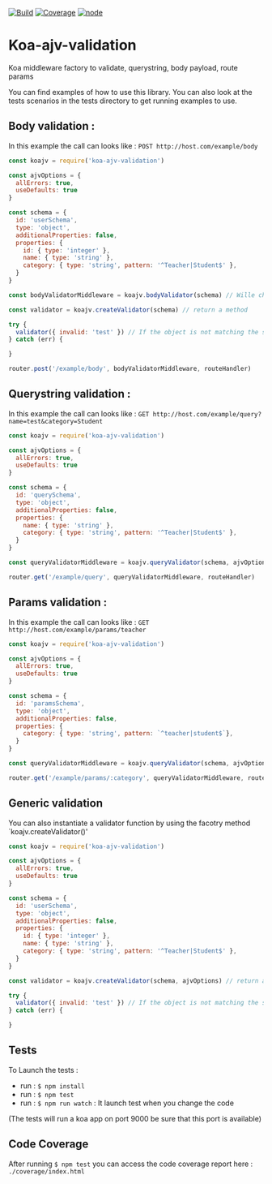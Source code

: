 [![Build](https://img.shields.io/badge/build-passing-brightgreen.svg)]()
[![Coverage](https://img.shields.io/badge/coverage-100%25-brightgreen.svg)]()
[![node](https://img.shields.io/badge/node-8.0.0-brightgreen.svg)]()

# Koa-ajv-validation

Koa middleware factory to validate, querystring, body payload, route params

You can find examples of how to use this library.
You can also look at the tests scenarios in the tests directory to get running examples to use.

## Body validation :

In this example the call can looks like : `POST http://host.com/example/body`

```js
const koajv = require('koa-ajv-validation')

const ajvOptions = {
  allErrors: true,
  useDefaults: true
}

const schema = {
  id: 'userSchema',
  type: 'object',
  additionalProperties: false,
  properties: {
    id: { type: 'integer' },
    name: { type: 'string' },
    category: { type: 'string', pattern: '^Teacher|Student$' },
  }
}

const bodyValidatorMiddleware = koajv.bodyValidator(schema) // Wille check ctx.request.body

const validator = koajv.createValidator(schema) // return a method

try {
  validator({ invalid: 'test' }) // If the object is not matching the schema an execption is thrown
} catch (err) {

}

router.post('/example/body', bodyValidatorMiddleware, routeHandler)
```

## Querystring validation :

In this example the call can looks like : `GET http://host.com/example/query?name=test&category=Student`

```js
const koajv = require('koa-ajv-validation')

const ajvOptions = {
  allErrors: true,
  useDefaults: true
}

const schema = {
  id: 'querySchema',
  type: 'object',
  additionalProperties: false,
  properties: {
    name: { type: 'string' },
    category: { type: 'string', pattern: '^Teacher|Student$' },
  }
}

const queryValidatorMiddleware = koajv.queryValidator(schema, ajvOptions) // Will check ctx.request.query

router.get('/example/query', queryValidatorMiddleware, routeHandler)
```

## Params validation :

In this example the call can looks like : `GET http://host.com/example/params/teacher`

```js
const koajv = require('koa-ajv-validation')

const ajvOptions = {
  allErrors: true,
  useDefaults: true
}

const schema = {
  id: 'paramsSchema',
  type: 'object',
  additionalProperties: false,
  properties: {
    category: { type: 'string', pattern: `^teacher|student$`},
  }
}

const queryValidatorMiddleware = koajv.queryValidator(schema, ajvOptions) // Will check ctx.params

router.get('/example/params/:category', queryValidatorMiddleware, routeHandler)
```

## Generic validation

You can also instantiate a validator function by using the facotry method `koajv.createValidator()'

```js
const koajv = require('koa-ajv-validation')

const ajvOptions = {
  allErrors: true,
  useDefaults: true
}

const schema = {
  id: 'userSchema',
  type: 'object',
  additionalProperties: false,
  properties: {
    id: { type: 'integer' },
    name: { type: 'string' },
    category: { type: 'string', pattern: '^Teacher|Student$' },
  }
}

const validator = koajv.createValidator(schema, ajvOptions) // return a method

try {
  validator({ invalid: 'test' }) // If the object is not matching the schema an execption is thrown
} catch (err) {

}
```

## Tests

To Launch the tests :

- run : `$ npm install`
- run : `$ npm test`
- run : `$ npm run watch` : It launch test when you change the code

(The tests will run a koa app on port 9000 be sure that this port is available)

## Code Coverage

After running `$ npm test` you can access the code coverage report here : `./coverage/index.html`
